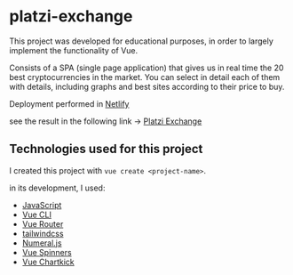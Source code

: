 # platzi-exchange

This project was developed for educational purposes, in order to largely implement the functionality of Vue.

Consists of a SPA (single page application)
that gives us in real time the 20 best cryptocurrencies in the market. You can select in detail each of them with details, including graphs and best sites according to their price to buy.

Deployment performed in [Netlify](https://www.netlify.com/)

see the result in the following link -> [Platzi Exchange](https://platzi-exchange-luismgil.netlify.app)


## Technologies used for this project

I created this project with `vue create <project-name>`.

in its development, I used:
- [JavaScript](https://www.javascript.com/)
- [Vue CLI](https://cli.vuejs.org/)
- [Vue Router](https://router.vuejs.org/)
- [tailwindcss](https://tailwindcss.com/)
- [Numeral.js](http://numeraljs.com/)
- [Vue Spinners](https://vue-spinners.saeris.io/)
- [Vue Chartkick](https://github.com/ankane/vue-chartkick)

